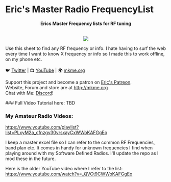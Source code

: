 # Eric's Master Radio FrequencyList

<p align="center">
<b>Erics Master Frequency lists for RF tuning</b><br>
<br>
<p align="center"><img src="https://github.com/MKme/AmatuerRadioMasterFrequencyList/blob/master/pic/Capture.PNG"/></p>
Use this sheet to find any RF frequency or info. I hate having to surf the web every time I want to know X frequency or info so I made this to work offline, on my phone etc.  <br>
<br>🐦 <a href="https://twitter.com/mkmeorg">Twitter</a>
| 📺 <a href="https://www.youtube.com/mkmeorg">YouTube</a>
| 🌍 <a href="http://www.mkme.org">mkme.org</a><br>

Support this project and become a patron on <a href="http://mkme.org/patreon">Eric's Patreon</a>.<br>
Website, Forum and store are at http://mkme.org <br>
Chat with Me: <a href="https://discord.gg/j9S4Fgv">Discord</a></b>!
</p>
### Full Video Tutorial here:
TBD

### My Amateur Radio Videos:
https://www.youtube.com/playlist?list=PLxyM2a_cfnzgv30vrsxayCxWWoKAFGgEo

I keep a master excel file so I can refer to the common RF Frequencies, band plan etc.
It comes in handy for unknown frequencies I find when playing around with my Software Defined Radios.
I'll update the repo as I mod these in the future.

Here is the older YouTube video where I refer to the list:
https://www.youtube.com/watch?v=_QVCt9CWWoKAFGgEo